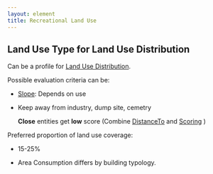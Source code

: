 ```yaml
---
layout: element
title: Recreational Land Use
---
```

## Land Use Type for Land Use Distribution

Can be a profile for [Land Use Distribution]().

Possible evaluation criteria can be:

* [Slope](): Depends on use
  
* Keep away from industry, dump site, cemetry
  
  **Close** entities get **low** score (Combine [DistanceTo]() and [Scoring]() )

Preferred proportion of land use coverage:

* 15-25%
  
* Area Consumption differs by building typology.
  